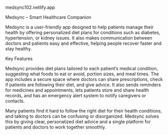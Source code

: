 medsync102.netlify.app

Medsync – Smart Healthcare Companion

Medsync is a user-friendly app designed to help patients manage their health by offering personalized diet plans for conditions such as diabetes, hypertension, or kidney issues. It also makes communication between doctors and patients easy and effective, helping people recover faster and stay healthy.

Key Features

Medsync provides diet plans tailored to each patient’s medical condition, suggesting what foods to eat or avoid, portion sizes, and meal times. The app includes a secure space where doctors can share prescriptions, check if patients are following their diet, and give advice. It also sends reminders for medicines and appointments, lets patients store and share health records, and has an emergency alert system to notify caregivers or contacts.

Many patients find it hard to follow the right diet for their health conditions, and talking to doctors can be confusing or disorganized. Medsync solves this by giving clear, personalized diet advice and a single platform for patients and doctors to work together smoothly.
